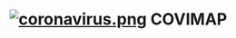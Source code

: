 # [![coronavirus.png](https://i.postimg.cc/7L3k0Chj/coronavirus.png)](https://postimg.cc/Ty3FX3rc) COVIMAP 



